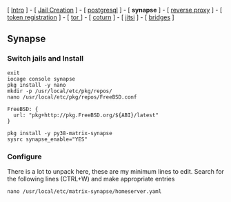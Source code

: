 
[ [Intro](README.md) ] - [ [Jail Creation](1_jail.md) ] - [ [postgresql](2_postgresql.md) ] - [ **synapse** ] - [ [reverse proxy](4_nginx.md) ] - [ [token registration](5_registration.md) ] - [ [tor ](6_tor.md)] - [ [coturn](7_coturn.md) ] - [ [jitsi](8_jitsi.md) ] - [ [bridges](9_bridges.md) ]

## Synapse

### Switch jails and Install
```
exit
iocage console synapse
pkg install -y nano
mkdir -p /usr/local/etc/pkg/repos/
nano /usr/local/etc/pkg/repos/FreeBSD.conf
```
```
FreeBSD: {
  url: "pkg+http://pkg.FreeBSD.org/${ABI}/latest"
}
```
```
pkg install -y py38-matrix-synapse
sysrc synapse_enable="YES"
```

### Configure
There is a lot to unpack here, these are my minimum lines to edit. Search for the following lines (CTRL+W) and make appropriate entries
```
nano /usr/local/etc/matrix-synapse/homeserver.yaml
```
